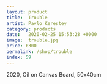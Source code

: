 ```yaml
---
layout: product
title:  Trouble
artist: Pavlo Kerestey
category: products
date:   2020-02-25 15:53:28 +0000
image:  trouble.jpg
price: £300
permalink: /shop/trouble
index: 59
---
```

2020, Oil on Canvas Board, 50x40cm
